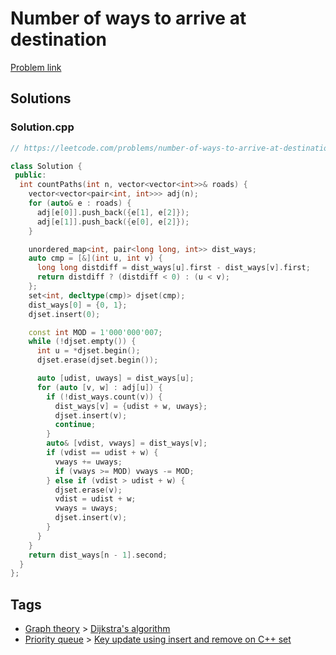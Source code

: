 # Number of ways to arrive at destination

[Problem link](https://leetcode.com/problems/number-of-ways-to-arrive-at-destination)

## Solutions


### Solution.cpp
```cpp
// https://leetcode.com/problems/number-of-ways-to-arrive-at-destination

class Solution {
 public:
  int countPaths(int n, vector<vector<int>>& roads) {
    vector<vector<pair<int, int>>> adj(n);
    for (auto& e : roads) {
      adj[e[0]].push_back({e[1], e[2]});
      adj[e[1]].push_back({e[0], e[2]});
    }

    unordered_map<int, pair<long long, int>> dist_ways;
    auto cmp = [&](int u, int v) {
      long long distdiff = dist_ways[u].first - dist_ways[v].first;
      return distdiff ? (distdiff < 0) : (u < v);
    };
    set<int, decltype(cmp)> djset(cmp);
    dist_ways[0] = {0, 1};
    djset.insert(0);

    const int MOD = 1'000'000'007;
    while (!djset.empty()) {
      int u = *djset.begin();
      djset.erase(djset.begin());

      auto [udist, uways] = dist_ways[u];
      for (auto [v, w] : adj[u]) {
        if (!dist_ways.count(v)) {
          dist_ways[v] = {udist + w, uways};
          djset.insert(v);
          continue;
        }
        auto& [vdist, vways] = dist_ways[v];
        if (vdist == udist + w) {
          vways += uways;
          if (vways >= MOD) vways -= MOD;
        } else if (vdist > udist + w) {
          djset.erase(v);
          vdist = udist + w;
          vways = uways;
          djset.insert(v);
        }
      }
    }
    return dist_ways[n - 1].second;
  }
};
```
## Tags

* [Graph theory](/Collections/graph-theory.md#graph-theory) > [Dijkstra's algorithm](/Collections/graph-theory.md#dijkstra-s-algorithm)
* [Priority queue](/Collections/priority-queue.md#priority-queue) > [Key update using insert and remove on C++ set](/Collections/priority-queue.md#key-update-using-insert-and-remove-on-c---set)

